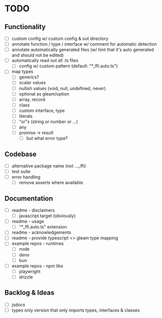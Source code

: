 # TODO

## Functionality
- [ ] custom config w/ custom config & out directory
- [ ] annotate function / type / interface w/ comment for automatic detection
- [ ] annotate automatically generated files (w/ hint that it's auto generated and should not be edited)
- [ ] automatically read out all .ts files
  - [ ] config w/ custom pattern (default: "*_ffi.auto.ts")
- [ ] map types
  - [ ] generics?
  - [ ] scalar values
  - [ ] nullish values (void, null, undefined, never)
  - [ ] optional as gleam/option
  - [ ] array, record
  - [ ] class
  - [ ] custom interface, type
  - [ ] literals
  - [ ] "or"s (string *or* number *or* ...)
  - [ ] any
  - [ ] promise -> result
    - [ ] but what error type?

## Codebase
- [ ] alternative package name (not ..._ffi)
- [ ] test suite
- [ ] error handling
  - [ ] remove asserts where available

## Documentation
- [ ] readme - disclaimers
  - [ ] javascript target (obviously)
- [ ] readme - usage
  - [ ] "*_ffi.auto.ts" extension
- [ ] readme - acknowledgements
- [ ] readme - provide typescript <> gleam type mapping
- [ ] example repos - runtimes
  - [ ] node
  - [ ] deno
  - [ ] bun
- [ ] example repos - npm libs
  - [ ] playwright
  - [ ] drizzle

## Backlog & Ideas
- [ ] jsdocs
- [ ] types only version that only imports types, interfaces & classes
